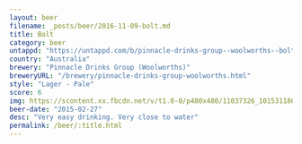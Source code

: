 ```yaml
---
layout: beer
filename: _posts/beer/2016-11-09-bolt.md
title: Bolt
category: beer
untappd: "https://untappd.com/b/pinnacle-drinks-group--woolworths--bolt/788809"
country: "Australia"
brewery: "Pinnacle Drinks Group (Woolworths)"
breweryURL: "/brewery/pinnacle-drinks-group-woolworths.html"
style: "Lager - Pale"
score: 6
img: https://scontent.xx.fbcdn.net/v/t1.0-0/p480x480/11037326_10153118666923745_5159572374416519952_n.jpg?oh=9bfaff425b309c597b24be413f42358a&oe=5B4A5BD5
beer-date: "2015-02-27"
desc: "Very easy drinking. Very close to water"
permalink: /beer/:title.html
---
```


